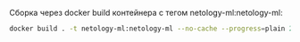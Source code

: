 Сборка через docker build контейнера с тегом netology-ml:netology-ml:
```bash
docker build . -t netology-ml:netology-ml --no-cache --progress=plain 2>&1 | tee build.log
```
